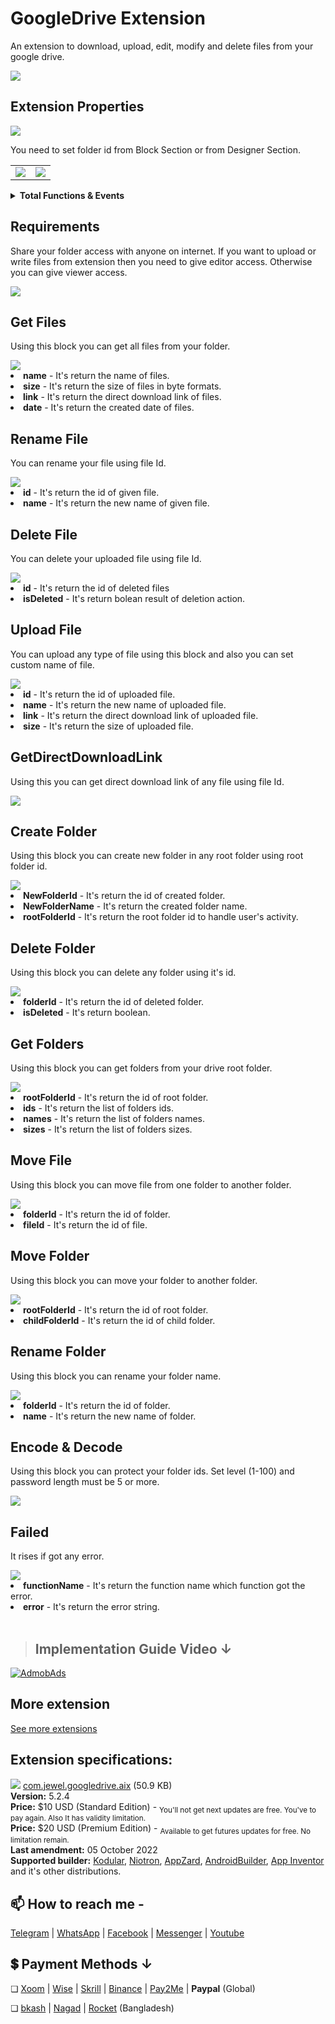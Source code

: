 # GoogleDrive Extension
An extension to download, upload, edit, modify and delete files from your google drive.

<img src="https://github.com/jewelshkjony/GoogleDrive/raw/main/images/Drive%20logo.png"/>

## Extension Properties

<img src="https://github.com/jewelshkjony/GoogleDrive/raw/main/images/aix.png"/>

You need to set folder id from Block Section or from Designer Section.

<table>
  <tr>
    <td><img src="https://user-images.githubusercontent.com/75406851/208237735-3aa9a35d-c110-408d-8eeb-6ae513deb1c4.png"/></td>
    <td><img src="https://user-images.githubusercontent.com/75406851/208237762-2d2e9850-d96c-49bd-ab24-f690f8d45c51.png"/></td>
  </tr>
</table>

<details>
  <summary><b>Total Functions & Events</b></summary>

Total 13 functions and 11 events available now.

<table>
  <tr>
    <td><img src="https://github.com/jewelshkjony/GoogleDrive/raw/main/images/all-methods.png"/></td>
    <td><img src="https://github.com/jewelshkjony/GoogleDrive/raw/main/images/all-events.png"/></td>
  </tr>
</table>
</details>

## Requirements
Share your folder access with anyone on internet. If you want to upload or write files from extension then you need to give editor access. Otherwise you can give viewer access.

<img src="https://github.com/jewelshkjony/GoogleDrive/raw/main/images/Requirements.png"/>

## Get Files
Using this block you can get all files from your folder.

<img src="https://github.com/jewelshkjony/GoogleDrive/raw/main/images/get-files.png"/>

<li> <b>name</b> - It's return the name of files.
<li> <b>size</b> - It's return the size of files in byte formats.
<li> <b>link</b> - It's return the direct download link of files.
<li> <b>date</b> - It's return the created date of files.

## Rename File
You can rename your file using file Id.

<img src="https://github.com/jewelshkjony/GoogleDrive/raw/main/images/rename-file.png"/>

<li> <b>id</b> - It's return the id of given file.
<li> <b>name</b> - It's return the new name of given file.

## Delete File
You can delete your uploaded file using file Id.

<img src="https://github.com/jewelshkjony/GoogleDrive/raw/main/images/delete-file.png"/>

<li> <b>id</b> - It's return the id of deleted files
<li> <b>isDeleted</b> - It's return bolean result of deletion action.

## Upload File
You can upload any type of file using this block and also you can set custom name of file.

<img src="https://github.com/jewelshkjony/GoogleDrive/raw/main/images/upload-file.png"/>

<li> <b>id</b> - It's return the id of uploaded file.
<li> <b>name</b> - It's return the new name of uploaded file.
<li> <b>link</b> - It's return the direct download link of uploaded file.
<li> <b>size</b> - It's return the size of uploaded file.

## GetDirectDownloadLink
Using this you can get direct download link of any file using file Id.

<img src="https://github.com/jewelshkjony/GoogleDrive/raw/main/images/get-direct-download-link.png"/>

## Create Folder
Using this block you can create new folder in any root folder using root folder id.

<img src="https://github.com/jewelshkjony/GoogleDrive/raw/main/images/create-folder.png"/>

<li> <b>NewFolderId</b> - It's return the id of created folder.
<li> <b>NewFolderName</b> - It's return the created folder name.
<li> <b>rootFolderId</b> - It's return the root folder id to handle user's activity.

## Delete Folder
Using this block you can delete any folder using it's id.

<img src="https://github.com/jewelshkjony/GoogleDrive/raw/main/images/delete-folder.png"/>

<li> <b>folderId</b> - It's return the id of deleted folder.
<li> <b>isDeleted</b> - It's return boolean.

## Get Folders
Using this block you can get folders from your drive root folder.

<img src="https://github.com/jewelshkjony/GoogleDrive/raw/main/images/get-folders.png"/>

<li> <b>rootFolderId</b> - It's return the id of root folder.
<li> <b>ids</b> - It's return the list of folders ids.
<li> <b>names</b> - It's return the list of folders names.
<li> <b>sizes</b> - It's return the list of folders sizes.

## Move File
Using this block you can move file from one folder to another folder.

<img src="https://github.com/jewelshkjony/GoogleDrive/raw/main/images/move-file.png"/>

<li> <b>folderId</b> - It's return the id of folder.
<li> <b>fileId</b> - It's return the id of file.

## Move Folder
Using this block you can move your folder to another folder.

<img src="https://github.com/jewelshkjony/GoogleDrive/raw/main/images/move-folder.png"/>

<li> <b>rootFolderId</b> - It's return the id of root folder.
<li> <b>childFolderId</b> - It's return the id of child folder.

## Rename Folder
Using this block you can rename your folder name.

<img src="https://github.com/jewelshkjony/GoogleDrive/raw/main/images/rename-folder.png"/>

<li> <b>folderId</b> - It's return the id of folder.
<li> <b>name</b> - It's return the new name of folder.

## Encode & Decode
Using this block you can protect your folder ids. Set level (1-100) and password length must be 5 or more.

<img src="https://github.com/jewelshkjony/GoogleDrive/raw/main/images/encode-decode.png"/>

## Failed
It rises if got any error.

<img src="https://github.com/jewelshkjony/GoogleDrive/raw/main/images/failed.png"/>

<li> <b>functionName</b> - It's return the function name which function got the error.
<li> <b>error</b> - It's return the error string.

<br>
<br>

>## Implementation Guide Video **↓**

[![AdmobAds](http://img.youtube.com/vi/OGeMuk5nBMQ/0.jpg)](https://www.youtube.com/watch?v=OGeMuk5nBMQ&list=PLczFHGJFYQrnnRwmvWvICveMLExbyAqsP)

## More extension

<a href="https://github.com/jewelshkjony?tab=repositories">See more extensions</a>

## Extension specifications:
<img src="https://github.com/jewelshkjony/GoogleDrive/raw/main/images/download.png"/> <a href="https://t.me/jewelshkjony">com.jewel.googledrive.aix</a> (50.9 KB) \
<b>Version:</b> 5.2.4\
<b>Price:</b> $10 USD (Standard Edition) - <sub>You'll not get next updates are free. You've to pay again. Also It has validity limitation.</sub>\
<b>Price:</b> $20 USD (Premium Edition) - <sub>Available to get futures updates for free. No limitation remain.</sub>\
<b>Last amendment:</b> 05 October 2022\
<b>Supported builder:</b> <a href="https://www.kodular.io/">Kodular</a>, <a href="https://niotron.com/">Niotron</a>, <a href="https://appzard.com/">AppZard</a>, <a href="https://androidbuilder.in/">AndroidBuilder</a>, <a href="http://ai2.appinventor.mit.edu/">App Inventor</a> and it's other distributions.

## 📫 How to reach me -

<a href="https://t.me/jewelshkjony">Telegram</a> | <a href="https://wa.me/8801775668913">WhatsApp</a> | <a href="https://fb.com/jewelshkjony">Facebook</a> | <a href="https://m.me/jewelshkjony">Messenger</a> | <a href="https://m.youtube.com/c/JewelShikderJony">Youtube</a>

## 💲 Payment Methods ↓

❏ <a href="https://www.xoom.com/bangladesh/send-money" target="_blank">Xoom</a> | <a href="https://wise.com/?sourceCurrency=USD&targetCurrency=BDT&sourceAmount=20" target="_blank">Wise</a> | <a href="https://www.skrill.com/en/">Skrill</a> | <a href="https://www.binance.me/en/activity/referral-entry/CPA?fromActivityPage=true&ref=CPA_0068YL77KV" target="_blank">Binance</a> | <a href="https://play.google.com/store/apps/details?id=com.jewelshkjony.pay2me">Pay2Me</a> | <b>Paypal</b> (Global)

❏ <a href="https://bka.sh/next?c=signup&uuid=C1CC9JVT1" target="_blank">bkash</a> | <a href="https://play.google.com/store/apps/details?id=com.konasl.nagad">Nagad</a> | <a href="https://play.google.com/store/apps/details?id=com.dbbl.mbs.apps.main">Rocket</a> (Bangladesh)
